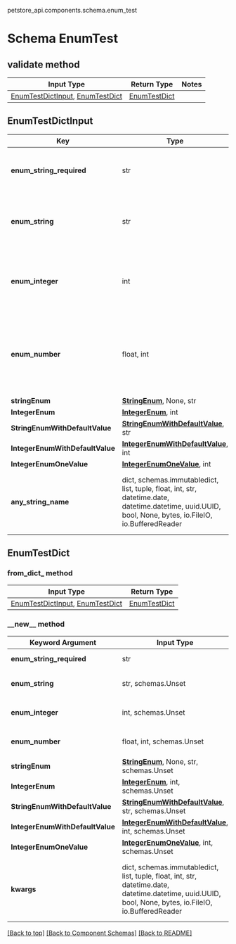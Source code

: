 petstore_api.components.schema.enum_test
# Schema EnumTest

## validate method
Input Type | Return Type | Notes
------------ | ------------- | -------------
[EnumTestDictInput](#enumtestdictinput), [EnumTestDict](#enumtestdict) | [EnumTestDict](#enumtestdict) |

## EnumTestDictInput
Key | Type |  Description | Notes
------------ | ------------- | ------------- | -------------
**enum_string_required** | str |  | must be one of ["UPPER", "lower", ""]
**enum_string** | str |  | [optional] must be one of ["UPPER", "lower", ""]
**enum_integer** | int |  | [optional] must be one of [1, -1] value must be a 32 bit integer
**enum_number** | float, int |  | [optional] must be one of [1.1, -1.2] value must be a 64 bit float
**stringEnum** | [**StringEnum**](string_enum.md), None, str |  | [optional]
**IntegerEnum** | [**IntegerEnum**](integer_enum.md), int |  | [optional]
**StringEnumWithDefaultValue** | [**StringEnumWithDefaultValue**](string_enum_with_default_value.md), str |  | [optional]
**IntegerEnumWithDefaultValue** | [**IntegerEnumWithDefaultValue**](integer_enum_with_default_value.md), int |  | [optional]
**IntegerEnumOneValue** | [**IntegerEnumOneValue**](integer_enum_one_value.md), int |  | [optional]
**any_string_name** | dict, schemas.immutabledict, list, tuple, float, int, str, datetime.date, datetime.datetime, uuid.UUID, bool, None, bytes, io.FileIO, io.BufferedReader | any string name can be used but the value must be the correct type | [optional]

## EnumTestDict
### from_dict_ method
Input Type | Return Type
---------- | -----------
[EnumTestDictInput](#enumtestdictinput), [EnumTestDict](#enumtestdict) | [EnumTestDict](#enumtestdict)

### &lowbar;&lowbar;new&lowbar;&lowbar; method
Keyword Argument | Input Type | Accessed Type | Description | Notes
------------ | ------------- | ------------- | ------------- | -------------
**enum_string_required** | str | str |  | must be one of ["UPPER", "lower", ""]
**enum_string** | str, schemas.Unset | str, schemas.Unset |  | [optional] must be one of ["UPPER", "lower", ""]
**enum_integer** | int, schemas.Unset | int, schemas.Unset |  | [optional] must be one of [1, -1] value must be a 32 bit integer
**enum_number** | float, int, schemas.Unset | float, int, schemas.Unset |  | [optional] must be one of [1.1, -1.2] value must be a 64 bit float
**stringEnum** | [**StringEnum**](string_enum.md), None, str, schemas.Unset | [**StringEnum**](string_enum.md) |  | [optional]
**IntegerEnum** | [**IntegerEnum**](integer_enum.md), int, schemas.Unset | [**IntegerEnum**](integer_enum.md) |  | [optional]
**StringEnumWithDefaultValue** | [**StringEnumWithDefaultValue**](string_enum_with_default_value.md), str, schemas.Unset | [**StringEnumWithDefaultValue**](string_enum_with_default_value.md) |  | [optional]
**IntegerEnumWithDefaultValue** | [**IntegerEnumWithDefaultValue**](integer_enum_with_default_value.md), int, schemas.Unset | [**IntegerEnumWithDefaultValue**](integer_enum_with_default_value.md) |  | [optional]
**IntegerEnumOneValue** | [**IntegerEnumOneValue**](integer_enum_one_value.md), int, schemas.Unset | [**IntegerEnumOneValue**](integer_enum_one_value.md) |  | [optional]
**kwargs** | dict, schemas.immutabledict, list, tuple, float, int, str, datetime.date, datetime.datetime, uuid.UUID, bool, None, bytes, io.FileIO, io.BufferedReader | schemas.immutabledict, tuple, float, int, str, bytes, bool, None, FileIO, schemas.Unset | any string name can be used but the value must be the correct type | [optional] typed value is accessed with the get_additional_property_ method

[[Back to top]](#top) [[Back to Component Schemas]](../../../README.md#Component-Schemas) [[Back to README]](../../../README.md)
